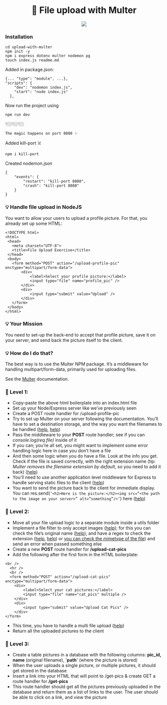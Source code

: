 <h1 align = 'center'>🔨 File upload with Multer</h1>

<div align="center">

[![](https://img.shields.io/badge/Made_with-Nodejs-green?style=for-the-badge&logo=node.js)](https://nodejs.org/en/)

</div>

### Installation

```
cd upload-with-multer
npm init -y
npm i express dotenv multer nodemon pg
touch index.js readme.md
```

Added in package.json:

```
{... "type": "module", ...},
"scripts": {
    "dev": "nodemon index.js",
    "start": "node index.js"
  },
```

Now run the project using

```
npm run dev
```

👇🏼👇🏼👇🏼

```
The magic happens on port 8080 ✨
```

Added kill-port ☠️

```
npm i kill-port
```

Created nodemon.json

```
{
    "events": {
        "restart": "kill-port 8080",
        "crash": "kill-port 8080"
    }
}
```

### 💡 Handle file upload in NodeJS

You want to allow your users to upload a profile picture. For that, you already set up some HTML:

```
<!DOCTYPE html>
<html>
 <head>
   <meta charset="UTF-8">
   <title>File Upload Exercise</title>
 </head>
 <body>
   <form method="POST" action="/upload-profile-pic" enctype="multipart/form-data">
       <div>
           <label>Select your profile picture:</label>
           <input type="file" name="profile_pic" />
       </div>
       <div>
           <input type="submit" value="Upload" />
       </div>
   </form>
 </body>
</html>
```

### 💡 Your Mission

You need to set-up the back-end to accept that profile picture, save it on your server, and send back the picture itself to the client.

### 💡 How do I do that?

The best way is to use the Multer NPM package. It’s a middleware for handling multipart/form-data, primarily used for uploading files.

See the [Multer](https://www.npmjs.com/package/multer) documentation.

### 📌 Level 1:

- Copy-paste the above html boilerplate into an index.html file
- Set up your Node/Express server like we’ve previously seen
- Create a POST route handler for /upload-profile-pic
- Try to set up Multer on your server following the documentation. You’ll have to set a destination storage, and the way you want the filenames to be handled ([help](https://medium.com/dataseries/configuring-express-multer-middleware-and-checking-file-information-497dc7af9eea), [help](https://www.npmjs.com/package/multer#diskstorage))
- Pass the middleware to your **POST** route handler; see if you can _console.log(req.file)_ inside of it
- If you can; you’re all set, you might want to implement some error handling logic here in case you don’t have a file
- And then some logic when you do have a file. Look at the info you get. Check if the file is saved correctly, with the right extension name (tip: _Multer removes the filename extension by default_, so you need to add it back) ([help](https://nodejs.org/api/path.html#path_path_extname_path))
- You’ll need to use another application level middleware for Express to handle serving static files to the client ([help](https://expressjs.com/en/starter/static-files.html))
- You want to send the picture back to the client for immediate display. You can res.send(`‘<h2>Here is the picture:</h2><img src=”<the path to the image on your server>” alt=”something”/>’`) here ([help](https://expressjs.com/en/api.html#res.send))

### 📌 Level 2:

- Move all your file upload logic to a separate module inside a utils folder
- Implement a file filter to only accept images ([help](https://www.npmjs.com/package/multer#filefilter)); for this you can check the file’s original name ([help](https://www.npmjs.com/package/multer#api)), and have a regex to check the extension ([help](https://www.regextester.com/?fam=116725), [help](https://developer.mozilla.org/en-US/docs/Web/JavaScript/Reference/Global_Objects/String/match)) or [you can check the mimetype of the file](https://www.npmjs.com/package/multer#api)) and send an error when passed something else
- Create a new **POST** route handler for **/upload-cat-pics**
- Add the following after the first form in the HTML boilerplate:

```
<br />
  <hr />
  <br />
  <form method="POST" action="/upload-cat-pics" enctype="multipart/form-data">
    <div>
        <label>Select your cat pictures:</label>
        <input type="file" name="cat_pics" multiple />
    </div>
    <div>
        <input type="submit" value="Upload Cat Pics" />
    </div>
</form>
```

- This time, you have to handle a multi file upload ([help](https://www.npmjs.com/package/multer#arrayfieldname-maxcount))
- Return all the uploaded pictures to the client

### 📌 Level 3:

- Create a table pictures in a database with the following columns: **pic_id, name** (original filename), '**path**' (where the picture is stored)
- When the user uploads a single picture, or multiple pictures, it should get stored in the database
- Insert a link into your HTML that will point to /get-pics & create GET a route handler for **/get-pics**
- This route handler should get all the pictures previously uploaded in the database and return them as a list of links to the user. The user should be able to click on a link, and view the picture
